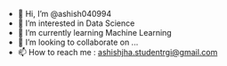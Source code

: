 - 👋 Hi, I’m @ashish040994
- 👀 I’m interested in Data Science
- 🌱 I’m currently learning Machine Learning
- 💞️ I’m looking to collaborate on ...
- 📫 How to reach me : ashishjha.studentrgi@gmail.com

<!---
ashish040994/ashish040994 is a ✨ special ✨ repository because its `README.md` (this file) appears on your GitHub profile.
You can click the Preview link to take a look at your changes.
--->
